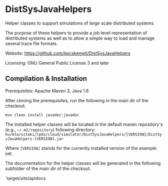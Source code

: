 # DistSysJavaHelpers
Helper classes to support simulations of large scale distributed systems

The purpose of these helpers to provide a job level representation of distributed systems as well as to allow a simple way to load and manage several trace file formats.

Website:
https://github.com/kecskemeti/DistSysJavaHelpers

Licensing:
GNU General Public License 3 and later

## Compilation & Installation

Prerequisites: Apache Maven 3, Java 1.6

After cloning the prerequisites, run the following in the main dir of the checkout:

`mvn clean install javadoc:javadoc`

The installed helper classes will be located in the default maven repository's (e.g., `~/.m2/repository`) following directory: 
`hu/mta/sztaki/lpds/cloud/simulator/DistSysJavaHelpers/[VERSION]/DistSysJavaHelpers-[VERSION].jar`

Where `[VERSION]` stands for the currently installed version of the example set.

The documentation for the helper classes will be generated in the following subfolder of the main dir of the checkout:

`target/site/apidocs
